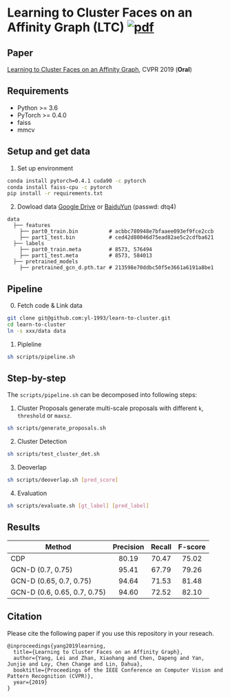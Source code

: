 # Learning to Cluster Faces on an Affinity Graph (LTC) [![pdf](https://img.shields.io/badge/Arxiv-pdf-orange.svg?style=flat)](https://arxiv.org/abs/1904.02749)

## Paper
[Learning to Cluster Faces on an Affinity Graph](https://arxiv.org/abs/1904.02749), CVPR 2019 (**Oral**)


## Requirements
* Python >= 3.6
* PyTorch >= 0.4.0
* faiss
* mmcv


## Setup and get data

1. Set up environment
```bash
conda install pytorch=0.4.1 cuda90 -c pytorch
conda install faiss-cpu -c pytorch
pip install -r requirements.txt
```

2. Dowload data
[Google Drive](https://drive.google.com/open?id=1o_Eo3_Ac4k7L9J5vixIvcAgafVSxvVYl) or
[BaiduYun](https://pan.baidu.com/s/1tcLeL60Na1eIYF0iWUXn3g) (passwd: dtq4)
```
data
  ├── features
    ├── part0_train.bin          # acbbc780948e7bfaaee093ef9fce2ccb
    ├── part1_test.bin           # ced42d80046d75ead82ae5c2cdfba621
  ├── labels
    ├── part0_train.meta         # 8573, 576494
    ├── part1_test.meta          # 8573, 584013
  ├── pretrained_models
    ├── pretrained_gcn_d.pth.tar # 213598e70ddbc50f5e3661a6191a8be1   
```

## Pipeline

0. Fetch code & Link data
```bash
git clone git@github.com:yl-1993/learn-to-cluster.git
cd learn-to-cluster
ln -s xxx/data data
```

1. Pipleline
```bash
sh scripts/pipeline.sh
```

## Step-by-step

The `scripts/pipeline.sh` can be decomposed into following steps:

1. Cluster Proposals
generate multi-scale proposals with different `k`, `threshold` or `maxsz`.
```bash
sh scripts/generate_proposals.sh
```

2. Cluster Detection

```bash
sh scripts/test_cluster_det.sh
```

3. Deoverlap
```bash
sh scripts/deoverlap.sh [pred_score]
```

4. Evaluation
```bash
sh scripts/evaluate.sh [gt_label] [pred_label]
```

## Results

| Method | Precision | Recall | F-score |
| ------ |:---------:|:------:|:-------:|
| CDP    | 80.19     | 70.47  | 75.02   |
| GCN-D (0.7, 0.75) | 95.41 | 67.79 | 79.26 |
| GCN-D (0.65, 0.7, 0.75) | 94.64 | 71.53 | 81.48 |
| GCN-D (0.6, 0.65, 0.7, 0.75) | 94.60 | 72.52 | 82.10 |


## Citation
Please cite the following paper if you use this repository in your reseach.

```
@inproceedings{yang2019learning,
  title={Learning to Cluster Faces on an Affinity Graph},
  author={Yang, Lei and Zhan, Xiaohang and Chen, Dapeng and Yan, Junjie and Loy, Chen Change and Lin, Dahua},
  booktitle={Proceedings of the IEEE Conference on Computer Vision and Pattern Recognition (CVPR)},
  year={2019}
}
```

